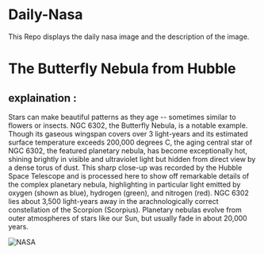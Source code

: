 # Daily-Nasa

This Repo displays the daily nasa image and the description of the image.

<!--NASA-->
# The Butterfly Nebula from Hubble
## explaination :

Stars can make beautiful patterns as they age -- sometimes similar to flowers or insects. NGC 6302, the Butterfly Nebula, is a notable example.  Though its gaseous wingspan covers over 3 light-years and its estimated surface temperature exceeds 200,000 degrees C, the aging central star of NGC 6302, the featured planetary nebula, has become exceptionally hot, shining brightly in visible and ultraviolet light but hidden from direct view by a dense torus of dust. This sharp close-up was recorded by the Hubble Space Telescope and is processed here to show off remarkable details of the complex planetary nebula, highlighting in particular light emitted by oxygen (shown as blue), hydrogen (green), and nitrogen (red). NGC 6302 lies about 3,500 light-years away in the arachnologically correct constellation of the Scorpion (Scorpius). Planetary nebulas evolve from outer atmospheres of stars like our Sun, but usually fade in about 20,000 years.

![NASA](https://apod.nasa.gov/apod/image/2211/Butterfly_HubbleOstling_960.jpg)
<!--/NASA-->